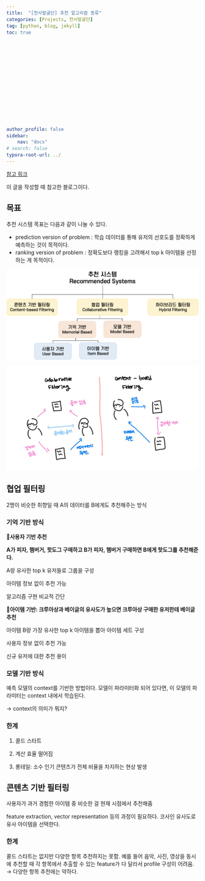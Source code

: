 ```yaml
---
title:  "[천사발굴단] 추천 알고리즘 종류"
categories: [Projects, 천사발굴단]
tag: [python, blog, jekyll]
toc: true














author_profile: false
sidebar:
    nav: "docs"
# search: false
typora-root-url: ../
---
```





[참고 링크](https://velog.io/@jochedda/%EC%B6%94%EC%B2%9C-%EC%8B%9C%EC%8A%A4%ED%85%9C-%EC%B6%94%EC%B2%9C-%EC%95%8C%EA%B3%A0%EB%A6%AC%EC%A6%98-%EC%A2%85%EB%A5%98)

이 글을 작성할 때 참고한 블로그이다. 

## 목표

추천 시스템 목표는 다음과 같이 나눌 수 있다. 

- prediction version of problem : 학습 데이터를 통해 유저의 선호도를 정확하게 예측하는 것이 목적이다.
- ranking version of problem : 정확도보다 랭킹을 고려해서 top k 아이템을 선정하는 게 목적이다.

![Untitled](../assets/images/1.png)

![Untitled](../assets/images/2.png)

## 협업 필터링

2명이 비슷한 취향일 때 A의 데이터를 B에게도 추천해주는 방식 

### 기억 기반 방식

🐻**사용자 기반 추천**

**A가 피자, 햄버거, 핫도그 구매하고 B가 피자, 햄버거 구매하면 B에게 핫도그를 추천해준다.**

A랑 유사한 top k 유저들로 그룹을 구성

아이템 정보 없이 추천 가능

알고리즘 구현 비교적 간단 

🐻**아이템 기반: 크루아상과 베이글의 유사도가 높으면 크루아상 구매한 유저한테 베이글 추천**

아이템 B랑 가장 유사한 top k 아이템을 뽑아 아이템 세트 구성

사용자 정보 없이 추천 가능

신규 유저에 대한 추천 용이

### 모델 기반 방식

예측 모델의 context를 기반한 방법이다. 모델이 파라미터화 되어 있다면, 이 모델의 파라미터는 context 내에서 학습된다. 

→ context의 의미가 뭐지? 

### 한계

1) 콜드 스타트

2) 계산 효율 떨어짐

3) 롱테일: 소수 인기 콘텐츠가 전체 비율을 차지하는 현상 발생 

## 콘텐츠 기반 필터링

사용자가 과거 경험한 아이템 중 비슷한 걸 현재 시점에서 추천해줌

feature extraction, vector representation 등의 과정이 필요하다. 코사인 유사도로 유사 아이템을 선택한다. 

### 한계

콜드 스타트는 없지만 다양한 항목 추천하지는 못함. 예를 들어 음악, 사진, 영상을 동시에 추천할 때 각 항목에서 추출할 수 있는 feature가 다 달라서 profile 구성이 어려움. → 다양한 항목 추천에는 약하다.
